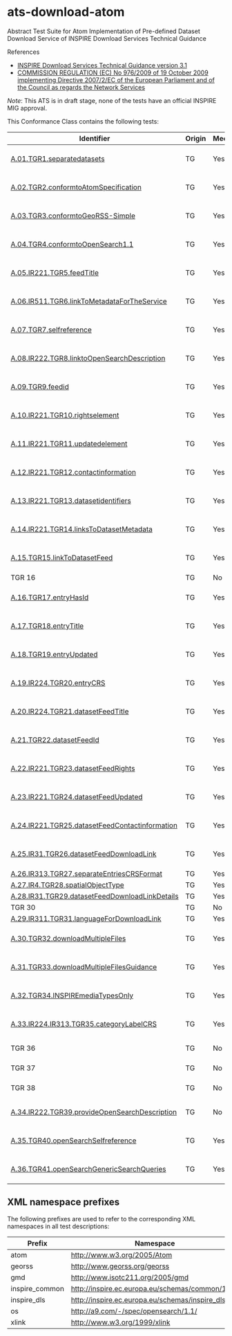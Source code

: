 ats-download-atom
=================

Abstract Test Suite for Atom Implementation of Pre-defined Dataset Download Service of INSPIRE Download Services Technical Guidance 

References
* [INSPIRE Download Services Technical Guidance version 3.1](http://inspire.ec.europa.eu/documents/Network_Services/Technical_Guidance_Download_Services_v3.1.pdf)
* [COMMISSION REGULATION (EC) No 976/2009 of 19 October 2009 implementing Directive 2007/2/EC of the European Parliament and of the Council as regards the Network Services](http://eur-lex.europa.eu/legal-content/EN/TXT/PDF/?uri=CELEX:02009R0976-20101228&from=EN)

*Note*: This ATS is in draft stage, none of the tests have an official INSPIRE MIG approval.

This Conformance Class contains the following tests:

| Identifier                                                        | Origin | Mechanical | Status   |
| ----------------------------------------------------------------- | ------ | ---------- | -------- |
| [A.01.TGR1.separatedatasets](A.01.TGR1.separatedatasets.md)    | TG     | Yes        | Ready for review    |
| [A.02.TGR2.conformtoAtomSpecification](A.02.TGR2.conformtoAtomSpecification.md)    | TG     | Yes        | Ready for review    |
| [A.03.TGR3.conformtoGeoRSS-Simple](A.03.TGR3.conformtoGeoRSS-Simple.md)    | TG     | Yes        | Ready for review    |
| [A.04.TGR4.conformtoOpenSearch1.1](A.04.TGR4.conformtoOpenSearch1.1.md)    | TG     | Yes        | Ready for review    |
| [A.05.IR221.TGR5.feedTitle](A.05.IR221.TGR5.feedTitle.md)    | TG     | Yes        | Ready for review    |
| [A.06.IR511.TGR6.linkToMetadataForTheService](A.06.IR511.TGR6.linkToMetadataForTheService.md)  | TG  | Yes  | Ready for review    |
| [A.07.TGR7.selfreference](A.07.TGR7.selfreference.md)  | TG     | Yes        | Ready for review    |
| [A.08.IR222.TGR8.linktoOpenSearchDescription](A.08.IR222.TGR8.linktoOpenSearchDescription.md)  | TG     | Yes        | Ready for review | 
| [A.09.TGR9.feedid](A.09.TGR9.feedid.md)  | TG     | Yes        | Ready for review    |
| [A.10.IR221.TGR10.rightselement](A.10.IR221.TGR10.rightselement.md)   | TG     | Yes        | Ready for review    |
| [A.11.IR221.TGR11.updatedelement](A.11.IR221.TGR11.updatedelement.md) | TG     | Yes        | Ready for review    |
| [A.12.IR221.TGR12.contactinformation](A.12.IR221.TGR12.contactinformation.md) | TG     | Yes        | Ready for review    |
| [A.13.IR221.TGR13.datasetidentifiers](A.13.IR221.TGR13.datasetidentifiers.md) | TG     | Yes        | Ready for review    |
| [A.14.IR221.TGR14.linksToDatasetMetadata](A.14.IR221.TGR14.linksToDatasetMetadata.md) | TG     | Yes        | Ready for review    |
| [A.15.TGR15.linkToDatasetFeed](A.15.TGR15.linkToDatasetFeed.md) | TG | Yes | Ready for review |
| TGR 16 | TG | No | - |
| [A.16.TGR17.entryHasId](A.16.TGR17.entryHasId.md) | TG | Yes | Ready for review |
| [A.17.TGR18.entryTitle](A.17.TGR18.entryTitle.md) | TG | Yes | Ready for review |
| [A.18.TGR19.entryUpdated](A.18.TGR19.entryUpdated.md) | TG | Yes | Ready for review |
| [A.19.IR224.TGR20.entryCRS](A.19.IR224.TGR20.entryCRS.md) | TG | Yes | Ready for review |
| [A.20.IR224.TGR21.datasetFeedTitle](A.20.IR224.TGR21.datasetFeedTitle.md) | TG | Yes | Ready for review |
| [A.21.TGR22.datasetFeedId](A.21.TGR22.datasetFeedId.md) | TG | Yes | Ready for review |
| [A.22.IR221.TGR23.datasetFeedRights](A.22.IR221.TGR23.datasetFeedRights.md) | TG | Yes | Ready for review |
| [A.23.IR221.TGR24.datasetFeedUpdated](A.23.IR221.TGR24.datasetFeedUpdated.md) | TG | Yes | Ready for review |
| [A.24.IR221.TGR25.datasetFeedContactinformation](A.24.IR221.TGR25.datasetFeedContactinformation.md) | TG | Yes | Ready for review |
| [A.25.IR31.TGR26.datasetFeedDownloadLink](A.25.IR31.TGR26.datasetFeedDownloadLink.md) | TG | Yes | Ready for review |
| [A.26.IR313.TGR27.separateEntriesCRSFormat](A.26.IR313.TGR27.separateEntriesCRSFormat.md) | TG | Yes | Draft |
| [A.27.IR4.TGR28.spatialObjectType](A.27.IR4.TGR28.spatialObjectType.md) | TG | Yes | Draft |
| [A.28.IR31.TGR29.datasetFeedDownloadLinkDetails](A.28.IR31.TGR29.datasetFeedDownloadLinkDetails.md) | TG | Yes | Draft |
| TGR 30 | TG | No | - |
| [A.29.IR311.TGR31.languageForDownloadLink](A.29.IR311.TGR31.languageForDownloadLink.md) | TG | Yes | Draft |
| [A.30.TGR32.downloadMultipleFiles](A.30.TGR32.downloadMultipleFiles.md) | TG | Yes | Ready for review |
| [A.31.TGR33.downloadMultipleFilesGuidance](A.31.TGR33.downloadMultipleFilesGuidance.md) | TG | Yes | Ready for review |
| [A.32.TGR34.INSPIREmediaTypesOnly](A.32.TGR34.INSPIREmediaTypesOnly.md) | TG | Yes | Ready for review |
| [A.33.IR224.IR313.TGR35.categoryLabelCRS](A.33.IR224.IR313.TGR35.categoryLabelCRS.md) | TG | Yes | Ready for review |
| TGR 36 | TG | No | Not testable |
| TGR 37 | TG | No | Not testable |
| TGR 38 | TG | No | Not testable |
| [A.34.IR222.TGR39.provideOpenSearchDescription](A.34.IR222.TGR39.provideOpenSearchDescription.md)  | TG | No | Ready for review |
| [A.35.TGR40.openSearchSelfreference](A.35.TGR40.openSearchSelfreference.md)  | TG | Yes | Ready for review |
| [A.36.TGR41.openSearchGenericSearchQueries](A.36.TGR41.openSearchGenericSearchQueriesmd.md)  | TG | Yes | Ready for review |



## XML namespace prefixes <a name="namespaces"></a>

The following prefixes are used to refer to the corresponding XML namespaces in all test descriptions:

Prefix         | Namespace
-------------- | -------------------------------------------------
atom           | http://www.w3.org/2005/Atom
georss         | http://www.georss.org/georss
gmd | http://www.isotc211.org/2005/gmd
inspire\_common| http://inspire.ec.europa.eu/schemas/common/1.0
inspire\_dls   | http://inspire.ec.europa.eu/schemas/inspire_dls/1.0
os             | http://a9.com/-/spec/opensearch/1.1/
xlink          | http://www.w3.org/1999/xlink

